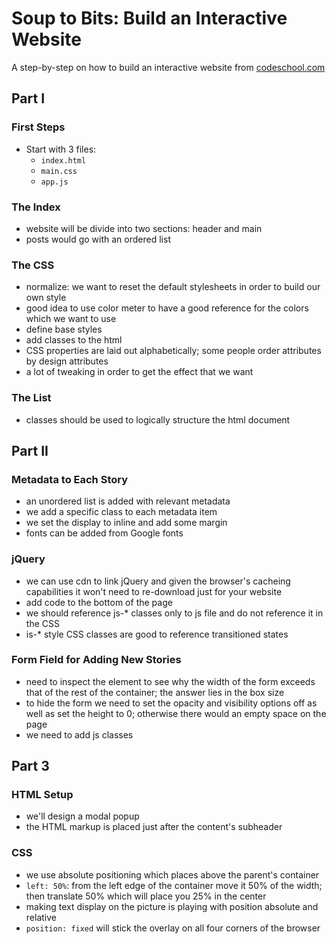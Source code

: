 # Soup to Bits: Build an Interactive Website

A step-by-step on how to build an interactive website from [codeschool.com](https://www.codeschool.com/screencasts/build-an-interactive-website-part-1)

## Part I

### First Steps

-  Start with 3 files:
    -   `index.html`
    -   `main.css`
    -   `app.js`

### The Index

-   website will be divide into two sections: header and main
-   posts would go with an ordered list

### The CSS

-  normalize: we want to reset the default stylesheets in order to build our own style
-  good idea to use color meter to have a good reference for the colors which we want to use
-  define base styles
-  add classes to the html
-  CSS properties are laid out alphabetically; some people order attributes by design attributes
-  a lot of tweaking in order to get the effect that we want

### The List

-  classes should be used to logically structure the html document

## Part II

### Metadata to Each Story

-   an unordered list is added with relevant metadata
-   we add a specific class to each metadata item
-   we set the display to inline and add some margin
-   fonts can be added from Google fonts

### jQuery

-   we can use cdn to link jQuery and given the browser's cacheing capabilities it won't need to re-download just for your website
-   add code to the bottom of the page
-   we should reference js-* classes only to js file and do not reference it in the CSS
-   is-* style CSS classes are good to reference transitioned states

### Form Field for Adding New Stories

-   need to inspect the element to see why the width of the form exceeds that of the rest of the container; the answer lies in the box size
-   to hide the form we need to set the opacity and visibility options off as well as set the height to 0; otherwise there would an empty space on the page
-   we need to add js classes

## Part 3

### HTML Setup

-   we'll design a modal popup
-   the HTML markup is placed just after the content's subheader

### CSS

-   we use absolute positioning which places above the parent's container
-   `left: 50%`: from the left edge of the container move it 50% of the width; then translate 50% which will place you 25% in the center
-   making text display on the picture is playing with position absolute and relative
-   `position: fixed` will stick the overlay on all four corners of the browser
